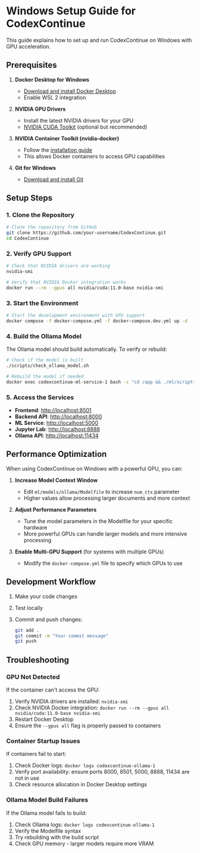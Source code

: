 # Windows Setup Guide for CodexContinue

This guide explains how to set up and run CodexContinue on Windows with GPU acceleration.

## Prerequisites

1. **Docker Desktop for Windows**
   - [Download and install Docker Desktop](https://www.docker.com/products/docker-desktop)
   - Enable WSL 2 integration

2. **NVIDIA GPU Drivers**
   - Install the latest NVIDIA drivers for your GPU
   - [NVIDIA CUDA Toolkit](https://developer.nvidia.com/cuda-downloads) (optional but recommended)

3. **NVIDIA Container Toolkit (nvidia-docker)**
   - Follow the [installation guide](https://docs.nvidia.com/datacenter/cloud-native/container-toolkit/install-guide.html#docker)
   - This allows Docker containers to access GPU capabilities

4. **Git for Windows**
   - [Download and install Git](https://git-scm.com/download/win)

## Setup Steps

### 1. Clone the Repository

```bash
# Clone the repository from GitHub
git clone https://github.com/your-username/CodexContinue.git
cd CodexContinue
```

### 2. Verify GPU Support

```bash
# Check that NVIDIA drivers are working
nvidia-smi

# Verify that NVIDIA Docker integration works
docker run --rm --gpus all nvidia/cuda:11.0-base nvidia-smi
```

### 3. Start the Environment

```bash
# Start the development environment with GPU support
docker compose -f docker-compose.yml -f docker-compose.dev.yml up -d
```

### 4. Build the Ollama Model

The Ollama model should build automatically. To verify or rebuild:

```bash
# Check if the model is built
./scripts/check_ollama_model.sh

# Rebuild the model if needed
docker exec codexcontinue-ml-service-1 bash -c "cd /app && ./ml/scripts/build_codexcontinue_model.sh"
```

### 5. Access the Services

- **Frontend**: <http://localhost:8501>
- **Backend API**: <http://localhost:8000>
- **ML Service**: <http://localhost:5000>
- **Jupyter Lab**: <http://localhost:8888>
- **Ollama API**: <http://localhost:11434>

## Performance Optimization

When using CodexContinue on Windows with a powerful GPU, you can:

1. **Increase Model Context Window**
   - Edit `ml/models/ollama/Modelfile` to increase `num_ctx` parameter
   - Higher values allow processing larger documents and more context

2. **Adjust Performance Parameters**
   - Tune the model parameters in the Modelfile for your specific hardware
   - More powerful GPUs can handle larger models and more intensive processing

3. **Enable Multi-GPU Support** (for systems with multiple GPUs)
   - Modify the `docker-compose.yml` file to specify which GPUs to use

## Development Workflow

1. Make your code changes
2. Test locally
3. Commit and push changes:

   ```bash
   git add .
   git commit -m "Your commit message"
   git push
   ```

## Troubleshooting

### GPU Not Detected

If the container can't access the GPU:

1. Verify NVIDIA drivers are installed: `nvidia-smi`
2. Check NVIDIA Docker integration: `docker run --rm --gpus all nvidia/cuda:11.0-base nvidia-smi`
3. Restart Docker Desktop
4. Ensure the `--gpus all` flag is properly passed to containers

### Container Startup Issues

If containers fail to start:

1. Check Docker logs: `docker logs codexcontinue-ollama-1`
2. Verify port availability: ensure ports 8000, 8501, 5000, 8888, 11434 are not in use
3. Check resource allocation in Docker Desktop settings

### Ollama Model Build Failures

If the Ollama model fails to build:

1. Check Ollama logs: `docker logs codexcontinue-ollama-1`
2. Verify the Modelfile syntax
3. Try rebuilding with the build script
4. Check GPU memory - larger models require more VRAM
